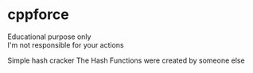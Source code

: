 # cppforce   
Educational purpose only             
I'm not responsible for your actions    

Simple hash cracker
The Hash Functions were created by someone else
